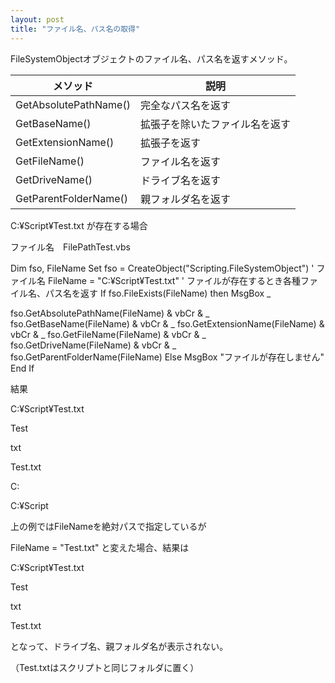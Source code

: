```yaml
---
layout: post
title: "ファイル名、パス名の取得"
---
```


FileSystemObjectオブジェクトのファイル名、パス名を返すメソッド。

|メソッド|説明|
|---|---|
|GetAbsolutePathName()|完全なパス名を返す|
|GetBaseName()|拡張子を除いたファイル名を返す|
|GetExtensionName()|拡張子を返す|
|GetFileName()|ファイル名を返す|
|GetDriveName()|ドライブ名を返す|
|GetParentFolderName()|親フォルダ名を返す|
 

C:¥Script¥Test.txt が存在する場合

ファイル名　FilePathTest.vbs

Dim fso, FileName
Set fso = CreateObject("Scripting.FileSystemObject")
' ファイル名
FileName = "C:¥Script¥Test.txt"
' ファイルが存在するとき各種ファイル名、パス名を返す
If fso.FileExists(FileName) then
  MsgBox _

  fso.GetAbsolutePathName(FileName) & vbCr & _
  fso.GetBaseName(FileName) & vbCr & _
  fso.GetExtensionName(FileName) & vbCr & _
  fso.GetFileName(FileName) & vbCr & _
  fso.GetDriveName(FileName) & vbCr & _
  fso.GetParentFolderName(FileName)
Else
  MsgBox "ファイルが存在しません"
End If

 

結果

C:¥Script¥Test.txt

Test

txt

Test.txt

C:

C:¥Script

 

上の例ではFileNameを絶対パスで指定しているが

FileName = "Test.txt" と変えた場合、結果は

C:¥Script¥Test.txt

Test

txt

Test.txt

 

 

となって、ドライブ名、親フォルダ名が表示されない。

（Test.txtはスクリプトと同じフォルダに置く）
